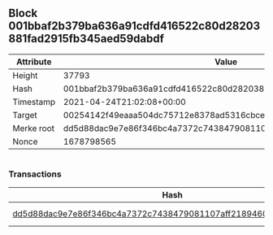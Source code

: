 ## Block 001bbaf2b379ba636a91cdfd416522c80d28203881fad2915fb345aed59dabdf

Attribute | Value
--- | ---
Height | 37793
Hash | 001bbaf2b379ba636a91cdfd416522c80d28203881fad2915fb345aed59dabdf
Timestamp | 2021-04-24T21:02:08+00:00
Target | 00254142f49eaaa504dc75712e8378ad5316cbcead634704b3734b6271167cc4
Merke root | dd5d88dac9e7e86f346bc4a7372c7438479081107aff21894602a69ea0dcbda2
Nonce | 1678798565

```

```

### Transactions

Hash | Amount
--- | ---
[dd5d88dac9e7e86f346bc4a7372c7438479081107aff21894602a69ea0dcbda2](dd5d88dac9e7e86f346bc4a7372c7438479081107aff21894602a69ea0dcbda2.md) | 10.00000000 SKEPTI 
